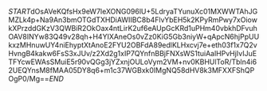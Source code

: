 $START$dOsAVeKQfsHx9eW7leXONG096lU+5LdryaTYunuXc01MXWWTAhJGMZLk4p+Na9An3bmOTGdTXHDiAWIIBC8b4FlvYbEH5k2KPyRmPwy7xOiowkXPrzddGKzV3QWBiR2OkOax4ntLirK2uf6eAUpGcKRd1uPHm40vbkhDFvuhOAV8INYw83Q49v28qh+H4YIXAneOs0vZz0KiG5Gb3niyW+qApcN6hjPpUUkxzMHnuwUY4niEhyptXtAnoE2FYU2OBFdA89edlKLHxcvj7e+eth03f1x7Q2vHvngB4kakw6FsS3xJUv/z2Xd2g1xIP7QYnfnBBjFNXsWS1tuiAalHPvHjIvIJuETFYcwEWAsSMuiE5r90vQGg3jYZxnjOULoVym2VM+nv0KBHUlToR/Tbln4i62UEQYnsM8fMAA05DY8q6+m1c37WGBxk0IMgNQ58dHV8k3MFXXFShQPOgP0/Mg==$END$